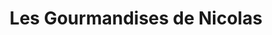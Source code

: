 ---
title: "Les Gourmandises de Nicolas"
url: /peyrehorade/les-gourmandises-de-nicolas/
shop: boulangerie
---